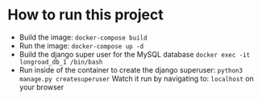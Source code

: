 # How to run this project
- Build the image:
``` docker-compose build ```
- Run the image:
``` docker-compose up -d ```
- Build the django super user for the MySQL database
``` docker exec -it longroad_db_1 /bin/bash ```
- Run inside of the container to create the django superuser:
``` python3 manage.py createsuperuser ```
Watch it run by navigating to: ```localhost``` on your browser